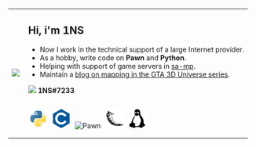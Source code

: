 <div id="header" align="left">
  <table>
    <tr>
      <td>
      <img src="https://media.giphy.com/media/L8K62iTDkzGX6/giphy.gif" width="350"/>&nbsp;
      </td>
      <td>
        <p>
          <h2>Hi, i'm 1NS</h2>
          <ul>
            <li>Now I work in the technical support of a large Internet provider.</li>
            <li>As a hobby, write code on <b>Pawn</b> and <b>Python</b>.</li>
            <li>Helping with support of game servers in <a href="https://www.sa-mp.com/">sa-mp</a>.</li>
            <li>Maintain a <a href="https://vk.com/1nsanemapping">blog on mapping in the GTA 3D Universe series</a>.</li>
          </ul>
        </p>
        <p>
           <img src="https://icons.iconarchive.com/icons/papirus-team/papirus-apps/24/discord-icon.png"/>&nbsp;<b>1NS#7233</b>
        </p>
        <p>
          <h2> </h2>
          <img src="https://github.com/devicons/devicon/blob/master/icons/python/python-original.svg"
          title="Python" alt="Python" width="40" height="40"/>&nbsp;
          <img src="https://github.com/devicons/devicon/blob/master/icons/c/c-plain.svg"
          title="C" alt="C" width="40" height="40"/>&nbsp;
          <img src="https://icons.iconarchive.com/icons/fa-team/fontawesome/48/FontAwesome-Chess-Pawn-icon.png"
          title="Pawn" alt="Pawn" width="40" height="40"/>&nbsp;
          <img src="https://github.com/devicons/devicon/blob/master/icons/flask/flask-original.svg"
          title="Flask" alt="Flask" width="40" height="40"/>&nbsp;
          <img src="https://github.com/devicons/devicon/blob/master/icons/linux/linux-plain.svg"
          title="Linux" alt="Linux" width="40" height="40"/>&nbsp;
        </p>
       </td>
    </tr>
   </table>
</div>
